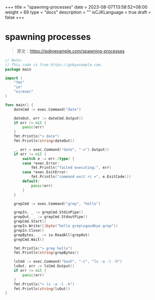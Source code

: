 +++
title = "spawning-processes"
date = 2023-08-07T13:58:52+08:00
weight = 69
type = "docs"
description = ""
isCJKLanguage = true
draft = false
+++

# spawning processes

> 原文：https://gobyexample.com/spawning-processes

```go
// Note:
// This code is from https://gobyexample.com.
package main

import (
	"fmt"
	"io"
	"os/exec"
)

func main() {
	dateCmd := exec.Command("date")

	dateOut, err := dateCmd.Output()
	if err != nil {
		panic(err)
	}
	fmt.Println("> date")
	fmt.Println(string(dateOut))

	_, err = exec.Command("date", "-x").Output()
	if err != nil {
		switch e := err.(type) {
		case *exec.Error:
			fmt.Println("failed executing:", err)
		case *exec.ExitError:
			fmt.Println("command exit rc =", e.ExitCode())
		default:
			panic(err)
		}
	}

	grepCmd := exec.Command("grep", "hello")

	grepIn, _ := grepCmd.StdinPipe()
	grepOut, _ := grepCmd.StdoutPipe()
	grepCmd.Start()
	grepIn.Write([]byte("hello grep\ngoodbye grep"))
	grepIn.Close()
	grepBytes, _ := io.ReadAll(grepOut)
	grepCmd.Wait()

	fmt.Println("> grep hello")
	fmt.Println(string(grepBytes))

	lsCmd := exec.Command("bash", "-c", "ls -a -l -h")
	lsOut, err := lsCmd.Output()
	if err != nil {
		panic(err)
	}
	fmt.Println("> ls -a -l -h")
	fmt.Println(string(lsOut))
}

```

